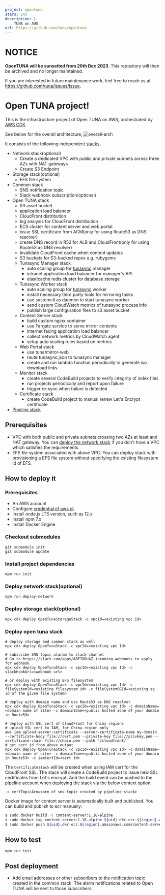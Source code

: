 ```yaml
---
project: opentuna
stars: 143
description: |-
    TUNA on AWS
url: https://github.com/tuna/opentuna
---
```


# NOTICE

**OpenTUNA will be sunsetted from 20th Dec 2023**. This repository will then be archived and no longer maintained.

If you are interested in future maintenance work, feel free to reach us at <https://github.com/tuna/issues/issue>.

# Open TUNA project!

This is the infrastructure project of Open TUNA on AWS, orchestrated by [AWS CDK][aws-cdk].

See below for the overall architecture,
![overall-arch](arch-digram.png)

It consists of the following independent [stacks][cfn-stack],

- Network stack(optional)
  - Create a dedicated VPC with public and private subnets across three AZs with NAT gateways
  - Create S3 Endpoint
- Storage stack(optional)
  - EFS file system
- Common stack
  - SNS notification topic
  - Slack webhook subscription(optional)
- Open TUNA stack
  - S3 asset bucket
  - application load balancer
  - CloudFront distribution
  - log analysis for CloudFront distribution
  - ECS cluster for content server and web portal
  - issue SSL certificate from ACM(only for using Route53 as DNS resolver)
  - create DNS record in R53 for ALB and CloudFront(only for using Route53 as DNS resolver)
  - invalidate CloudFront cache when content updates
  - S3 buckets for S3-backed repos e.g. rubygems
  - Tunasync Manager stack
    - auto scaling group for [tunasync][tunasync] manager
    - intranet application load balancer for manager's API
    - elasticache redis cluster for database storage
  - Tunasync Worker stack
    - auto scaling group for [tunasync][tunasync] worker
    - install necessary third party tools for mirroring tasks
    - use systemctl as daemon to start tunasync worker
    - send custom CloudWatch metrics of tunasync process info
    - publish large configuration files to s3 asset bucket
  - Content Server stack
    - build custom nginx container
    - use Fargate service to serve mirror contents
    - internet facing application load balancer
    - collect network metrics by CloudWatch agent
    - setup auto scaling rules based on metrics
  - Web Portal stack
    - use tuna/mirror-web
    - route tunasync.json to tunasync manager
    - create and run lambda function periodically to generate iso download links
  - Monitor stack
    - create several CodeBuild projects to verify integrity of index files
    - run projects periodically and report upon failure
    - trigger re-sync when failure is detected
  - Certificate stack
    - create CodeBuild project to manual renew Let's Encrypt certificate
- [Pipeline stack](pipeline.md)

## Prerequisites

- VPC with both public and private subnets crossing two AZs at least and NAT gateway. You can [deploy the network stack](#deploy-network-stackoptional) if you don't have a VPC which satisfies the requirements.
- EFS file system associated with above VPC. You can deploy stack with provisioning a EFS file system without specifying the existing filesystem id of EFS.

## How to deploy it

### Prerequisites

- An AWS account
- Configure [credential of aws cli][configure-aws-cli]
- Install node.js LTS version, such as 12.x
- Install npm 7.x
- Install Docker Engine

### Checkout submodules

```shell
git submodule init
git submodule update
```

### Install project dependencies

```shell
npm run init
```

### Deploy network stack(optional)

```shell
npm run deploy-network
```

### Deploy storage stack(optional)

```shell
npx cdk deploy OpenTunaStorageStack -c vpcId=<existing vpc Id>
```

### Deploy open tuna stack

```shell
# deploy storage and common stack as well
npx cdk deploy OpenTunaStack -c vpcId=<existing vpc Id>

# subscribe SNS topic alaram to slack channel
# Go to https://slack.com/apps/A0F7XDUAZ-incoming-webhooks to apply for webhook
npx cdk deploy OpenTunaStack -c vpcId=<existing vpc Id> -c slackHookUrl=<webhook url>

# or deploy with existing EFS filesystem
npx cdk deploy OpenTunaStack -c vpcId=<existing vpc Id> -c fileSystemId=<existing filesystem id> -c fileSystemSGId=<existing sg id of the given file system>

# deploy with domain name and use Route53 as DNS resolver
npx cdk deploy OpenTunaStack -c vpcId=<existing vpc Id> -c domainName=<domain name of site> -c domainZone=<public hosted zone of your domain in Route53>

# deploy with SSL cert of CloudFront for China regions
# upload SSL cert to IAM, for China region only
aws iam upload-server-certificate --server-certificate-name my-domain --certificate-body file://cert.pem --private-key file://privkey.pem --certificate-chain file://chain.pem --path '/cloudfront/'
# get cert id from above output
npx cdk deploy OpenTunaStack -c vpcId=<existing vpc Id> -c domainName=<domain name of site> -c domainZone=<public hosted zone of your domain in Route53> -c iamCertId=<cert id>
```

The `CertificateStack` will be created when using IAM cert for the CloudFront SSL. The stack will create a CodeBuild project to issue new SSL certificates from Let's encrypt. And the build event can be pushed to the pipeline account when deploying the stack via the below context option,

```
-c certTopicArn=<arn of sns topic created by pipeline stack>
```

Docker image for content server is automatically built and published. You can build and publish to ecr manually:

```bash
$ sudo docker build -t content-server:1.18-alpine .
$ sudo docker tag content-server:1.18-alpine ${uid}.dkr.ecr.${region}.amazonaws.com/content-server:1.18-alpine
$ sudo docker push ${uid}.dkr.ecr.${region}.amazonaws.com/content-server:1.18-alpine
```

## How to test

```shell
npm run test
```

## Post deployment
- Add email addresses or other subscribers to the notification topic created in the common stack. The alarm notifications related to Open TUNA will be sent to those subscribers.

[aws-cdk]: https://aws.amazon.com/cdk/
[cfn-stack]: https://docs.aws.amazon.com/AWSCloudFormation/latest/UserGuide/stacks.html
[configure-aws-cli]: https://docs.aws.amazon.com/zh_cn/cli/latest/userguide/cli-chap-configure.html
[tunasync]: https://github.com/tuna/tunasync

